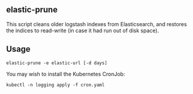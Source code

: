 ## elastic-prune

This script cleans older logstash indexes from Elasticsearch,
and restores the indices to read-write (in case it had run out
of disk space).

## Usage

```
elastic-prune -e elastic-url [-d days]
```

You may wish to install the Kubernetes CronJob:

```
kubectl -n logging apply -f cron.yaml
```
